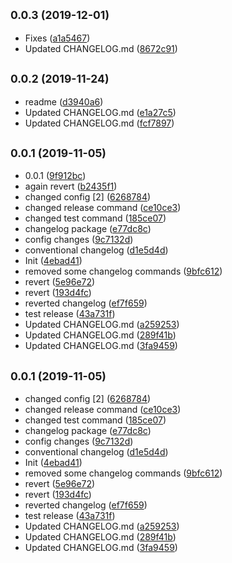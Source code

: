 ## <small>0.0.3 (2019-12-01)</small>

* Fixes ([a1a5467](https://github.com/dimaserd/Croco-AppCore-Js/commit/a1a5467))
* Updated CHANGELOG.md ([8672c91](https://github.com/dimaserd/Croco-AppCore-Js/commit/8672c91))



## <small>0.0.2 (2019-11-24)</small>

* readme ([d3940a6](https://github.com/dimaserd/Croco-AppCore-Js/commit/d3940a6))
* Updated CHANGELOG.md ([e1a27c5](https://github.com/dimaserd/Croco-AppCore-Js/commit/e1a27c5))
* Updated CHANGELOG.md ([fcf7897](https://github.com/dimaserd/Croco-AppCore-Js/commit/fcf7897))



## <small>0.0.1 (2019-11-05)</small>

* 0.0.1 ([9f912bc](https://github.com/dimaserd/Croco-AppCore-Js/commit/9f912bc))
* again revert ([b2435f1](https://github.com/dimaserd/Croco-AppCore-Js/commit/b2435f1))
* changed config [2] ([6268784](https://github.com/dimaserd/Croco-AppCore-Js/commit/6268784))
* changed release command ([ce10ce3](https://github.com/dimaserd/Croco-AppCore-Js/commit/ce10ce3))
* changed test command ([185ce07](https://github.com/dimaserd/Croco-AppCore-Js/commit/185ce07))
* changelog package ([e77dc8c](https://github.com/dimaserd/Croco-AppCore-Js/commit/e77dc8c))
* config changes ([9c7132d](https://github.com/dimaserd/Croco-AppCore-Js/commit/9c7132d))
* conventional changelog ([d1e5d4d](https://github.com/dimaserd/Croco-AppCore-Js/commit/d1e5d4d))
* Init ([4ebad41](https://github.com/dimaserd/Croco-AppCore-Js/commit/4ebad41))
* removed some changelog commands ([9bfc612](https://github.com/dimaserd/Croco-AppCore-Js/commit/9bfc612))
* revert ([5e96e72](https://github.com/dimaserd/Croco-AppCore-Js/commit/5e96e72))
* revert ([193d4fc](https://github.com/dimaserd/Croco-AppCore-Js/commit/193d4fc))
* reverted changelog ([ef7f659](https://github.com/dimaserd/Croco-AppCore-Js/commit/ef7f659))
* test release ([43a731f](https://github.com/dimaserd/Croco-AppCore-Js/commit/43a731f))
* Updated CHANGELOG.md ([a259253](https://github.com/dimaserd/Croco-AppCore-Js/commit/a259253))
* Updated CHANGELOG.md ([289f41b](https://github.com/dimaserd/Croco-AppCore-Js/commit/289f41b))
* Updated CHANGELOG.md ([3fa9459](https://github.com/dimaserd/Croco-AppCore-Js/commit/3fa9459))



## <small>0.0.1 (2019-11-05)</small>

* changed config [2] ([6268784](https://github.com/dimaserd/Croco-AppCore-Js/commit/6268784))
* changed release command ([ce10ce3](https://github.com/dimaserd/Croco-AppCore-Js/commit/ce10ce3))
* changed test command ([185ce07](https://github.com/dimaserd/Croco-AppCore-Js/commit/185ce07))
* changelog package ([e77dc8c](https://github.com/dimaserd/Croco-AppCore-Js/commit/e77dc8c))
* config changes ([9c7132d](https://github.com/dimaserd/Croco-AppCore-Js/commit/9c7132d))
* conventional changelog ([d1e5d4d](https://github.com/dimaserd/Croco-AppCore-Js/commit/d1e5d4d))
* Init ([4ebad41](https://github.com/dimaserd/Croco-AppCore-Js/commit/4ebad41))
* removed some changelog commands ([9bfc612](https://github.com/dimaserd/Croco-AppCore-Js/commit/9bfc612))
* revert ([5e96e72](https://github.com/dimaserd/Croco-AppCore-Js/commit/5e96e72))
* revert ([193d4fc](https://github.com/dimaserd/Croco-AppCore-Js/commit/193d4fc))
* reverted changelog ([ef7f659](https://github.com/dimaserd/Croco-AppCore-Js/commit/ef7f659))
* test release ([43a731f](https://github.com/dimaserd/Croco-AppCore-Js/commit/43a731f))
* Updated CHANGELOG.md ([a259253](https://github.com/dimaserd/Croco-AppCore-Js/commit/a259253))
* Updated CHANGELOG.md ([289f41b](https://github.com/dimaserd/Croco-AppCore-Js/commit/289f41b))
* Updated CHANGELOG.md ([3fa9459](https://github.com/dimaserd/Croco-AppCore-Js/commit/3fa9459))



